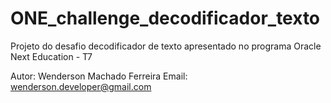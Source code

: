 # ONE_challenge_decodificador_texto
Projeto do desafio decodificador de texto apresentado no programa Oracle Next Education - T7

Autor: Wenderson Machado Ferreira
Email: wenderson.developer@gmail.com
